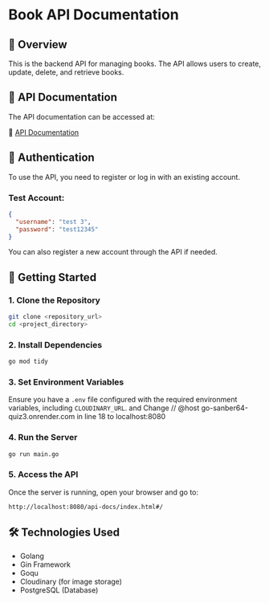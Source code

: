 # Book API Documentation

## 📌 Overview

This is the backend API for managing books. The API allows users to create, update, delete, and retrieve books.

## 📖 API Documentation

The API documentation can be accessed at:

🔗 [API Documentation](https://go-sanber64-quiz3.onrender.com/api-docs/index.html)

## 🔑 Authentication

To use the API, you need to register or log in with an existing account.

### Test Account:

```json
{
  "username": "test 3",
  "password": "test12345"
}
```

You can also register a new account through the API if needed.

## 🚀 Getting Started

### 1. Clone the Repository

```sh
git clone <repository_url>
cd <project_directory>
```

### 2. Install Dependencies

```sh
go mod tidy
```

### 3. Set Environment Variables

Ensure you have a `.env` file configured with the required environment variables, including `CLOUDINARY_URL`.
and Change // @host go-sanber64-quiz3.onrender.com in line 18 to localhost:8080

### 4. Run the Server

```sh
go run main.go
```

### 5. Access the API

Once the server is running, open your browser and go to:

```
http://localhost:8080/api-docs/index.html#/
```

## 🛠 Technologies Used

- Golang
- Gin Framework
- Goqu
- Cloudinary (for image storage)
- PostgreSQL (Database)
